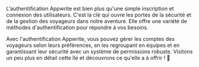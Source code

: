 <Hero
title="Bienvenue sur L'Île de l'Authentification 🏝️"
image="/assets/workshop/authentication/island.jpeg"
description="Préparez-vous à explorer L'Île de l'Authentification, une étape cruciale de notre voyage ! 🏝️ Dans cette
section, vous plongerez dans les eaux profondes de l'authentification, une clé essentielle pour sécuriser et gérer les
voyageurs de votre application. Suivez ce module attentivement, car il est indispensable pour déverrouiller les trésors
qui vous attendent dans les modules suivants. 🔐"
/>

L'authentification Appwrite est bien plus qu'une simple inscription et connexion des utilisateurs. C'est la clé qui
ouvre les portes de la sécurité et de la gestion des voyageurs dans notre aventure. Elle offre une variété de méthodes
d'authentification pour répondre à vos besoins.

Avec l'authentification Appwrite, vous pouvez gérer les comptes des voyageurs selon leurs préférences, en les regroupant
en équipes et en garantissant leur sécurité avec un système de permissions robuste. Visitons un peu plus en détail cette
île et découvrons ce qu'elle a à offrir ! 🔐

